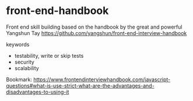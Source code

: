 # front-end-handbook

Front end skill building based on the handbook by the great and powerful Yangshun Tay https://github.com/yangshun/front-end-interview-handbook



keywords
- testability, write or skip tests
- security
- scalability


Bookmark: https://www.frontendinterviewhandbook.com/javascript-questions#what-is-use-strict-what-are-the-advantages-and-disadvantages-to-using-it

